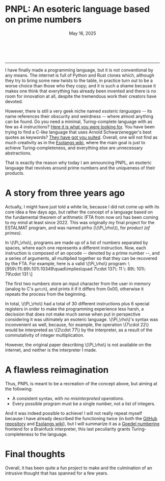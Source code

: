 # PNPL: An esoteric language based on prime numbers

<header>May 16, 2025</header>
<br>
<hr>

I have finally made a programming language, but it is not conventional by any means. The internet is full of Python and Rust clones which, although they try to bring some new twists to the table, in practice turn out to be a worse choice than those who they copy; and it is such a shame because it makes one think that everything has already been invented and there is no room for innovation at all, despite the tremendous work their creators have devoted.

However, there is still a very geek niche named *esoteric languages* -- its name references their obscurity and weirdness -- where almost anything can be found. Do you need a minimal, Turing-complete language with as few as 4 instructions? [Here it is what you were looking for](https://esolangs.org/wiki/P%E2%80%B2%E2%80%B2). You have been trying to find a C-like language that uses Arnold Schwarzenegger's best quotes as keywords? [They have got you suited](https://esolangs.org/wiki/ArnoldC). Overall, one will not find as much creativity as in the [Esolangs wiki](https://esolangs.org/wiki/Main_Page), where the main goal is just to achieve Turing-completeness, and everything else are unnecessary abstractions.

That is exactly the reason why today I am announcing PNPL, an esoteric language that revolves around prime numbers and the uniqueness of their products.

# A story from three years ago

Actually, I might have just told a white lie, because I did not come up with its core idea a few days ago, but rather the concept of a language based on the fundamental theorem of arithmetic (FTA from now on) has been coming to my mind at least since 2022. This was originally my final project for the ESTALMAT program, and was named pirho (\\(\\Pi_\\rho\\)), for *product (of primes)*.

In \\(\\Pi_\\rho\\), programs are made up of a list of numbers separated by spaces, where each one represents a different instruction. Now, each instruction is composed of an opcode -- denoted by a prime number --, and a series of arguments, all multiplied together so that they can be recovered by the FTA. For example, here is a valid \\(\\Pi_\\rho\\) program: \\[959\\:11\\:89\\:101\\:10349\\quad\\implies\\quad 7\\cdot 137\\: 11 \\: 89\\: 101\\: 79\\cdot 131 \\]

The first two numbers store an input character from the user in memory (analog to C's `getch`), and prints it if it differs from 0x00, otherwise it repeats the process from the beginning.

In total, \\(\\Pi_\\rho\\) had a total of 30 different instructions plus 6 special registers in order to make the programming experience less harsh, a decission that does not make much sense when put in perspective considering it was ultimately an esoteric language. \\(\\Pi_\\rho\\)'s syntax was inconvenient as well, because, for example, the operation \\(7\\cdot 22\\) would be interpreted as \\(2\cdot 77\\) by the interpreter, as a result of the commutativity of integer multiplication.

However, the original paper describing \\(\\Pi_\\rho\\) is not available on the internet, and neither is the interpreter I made.

# A flawless reimagination

Thus, PNPL is meant to be a recreation of the concept above, but aiming at the following:

* A consistent syntax, with no *misinterpreted operations*.
* Every possible program must be a single number, not a list of integers.

And it was indeed possible to achieve! I will not really repeat myself because I have already described the functioning twice (in both the [GitHub repository](https://github.com/h3nry-d1az/pnpl) and [Esolangs wiki](https://esolangs.org/wiki/PNPL)), but I will summarize it as a [Goedel numbering](https://plato.stanford.edu/entries/goedel-incompleteness/sup1.html) frontend for a Brainfuck interpreter, this last peculiarity grants Turing-completeness to the language.

# Final thoughts
Overall, it has been quite a fun project to make and the culmination of an intrusive thought that has spanned for a few years.
